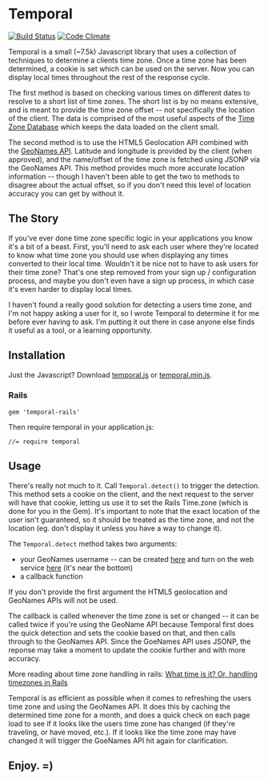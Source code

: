 # Temporal

[![Build Status](https://secure.travis-ci.org/jejacks0n/temporal.png)](http://travis-ci.org/jejacks0n/temporal)
[![Code Climate](https://codeclimate.com/badge.png)](https://codeclimate.com/github/jejacks0n/temporal)

Temporal is a small (~7.5k) Javascript library that uses a collection of techniques to determine a clients time zone.
Once a time zone has been determined, a cookie is set which can be used on the server.  Now you can display local times
throughout the rest of the response cycle.

The first method is based on checking various times on different dates to resolve to a short list of time zones.  The
short list is by no means extensive, and is meant to provide the time zone offset -- not specifically the location of
the client.  The data is comprised of the most useful aspects of the [Time Zone Database](http://www.iana.org/time-zones) which keeps the data loaded
on the client small.

The second method is to use the HTML5 Geolocation API combined with the [GeoNames API](http://www.geonames.org/export/web-services.html).  Latitude and longitude is
provided by the client (when approved), and the name/offset of the time zone is fetched using JSONP via the GeoNames
API.  This method provides much more accurate location information -- though I haven't been able to get the two to
methods to disagree about the actual offset, so if you don't need this level of location accuracy you can get by
without it.


## The Story

If you've ever done time zone specific logic in your applications you know it's a bit of a beast.  First, you'll need
to ask each user where they're located to know what time zone you should use when displaying any times converted to
their local time.  Wouldn't it be nice not to have to ask users for their time zone?  That's one step removed from your
sign up / configuration process, and maybe you don't even have a sign up process, in which case it's even harder to
display local times.

I haven't found a really good solution for detecting a users time zone, and I'm not happy asking a user for it, so I
wrote Temporal to determine it for me before ever having to ask.  I'm putting it out there in case anyone else finds it
useful as a tool, or a learning opportunity.


## Installation

Just the Javascript?  Download [temporal.js](https://raw.github.com/jejacks0n/temporal/master/distro/temporal.js) or [temporal.min.js](https://raw.github.com/jejacks0n/temporal/master/distro/temporal.min.js).

### Rails

    gem 'temporal-rails'

Then require temporal in your application.js:

    //= require temporal


## Usage

There's really not much to it.  Call `Temporal.detect()` to trigger the detection.  This method sets a cookie on the
client, and the next request to the server will have that cookie, letting us use it to set the Rails Time.zone (which
is done for you in the Gem).  It's important to note that the exact location of the user isn't guaranteed, so it should
be treated as the time zone, and not the location (eg. don't display it unless you have a way to change it).

The `Temporal.detect` method takes two arguments:

- your GeoNames username -- can be created [here](http://www.geonames.org/login) and turn on the web service [here](http://www.geonames.org/manageaccount) (it's near the bottom)
- a callback function

If you don't provide the first argument the HTML5 geolocation and GeoNames APIs will not be used.

The callback is called whenever the time zone is set or changed -- it can be called twice if you're using the GeoName
API because Temporal first does the quick detection and sets the cookie based on that, and then calls through to the
GeoNames API.  Since the GoeNames API uses JSONP, the reponse may take a moment to update the cookie further and with
more accuracy.

More reading about time zone handling in rails: [What time is it? Or, handling timezones in Rails](http://databasically.com/2010/10/22/what-time-is-it-or-handling-timezones-in-rails/)

Temporal is as efficient as possible when it comes to refreshing the users time zone and using the GeoNames API.  It
does this by caching the determined time zone for a month, and does a quick check on each page load to see if it looks
like the users time zone has changed (if they're traveling, or have moved, etc.).  If it looks like the time zone may
have changed it will trigger the GoeNames API hit again for clarification.


## Enjoy. =)
